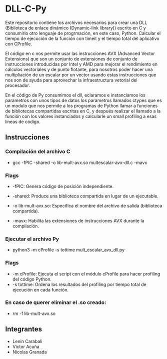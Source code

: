 # DLL-C-Py

Este repositorio contiene los archivos necesarios para crear una DLL (Biblioteca de enlace dinámico (Dynamic-link library)) escrito en C y consumirlo otro lenguaje de progrmación, en este caso, Python. Calcular el tiempo de ejecución de la función con timeit y el tiempo total del aplicativo con CProfile. 

El código en c nos permite usar las instrucciones AVX (Advanced Vector Extensions) que son un conjunto de extensiones de conjunto de instrucciones introducidas por Intel y AMD para mejorar el rendimiento en cálculos vectoriales y de punto flotante, para nosotros poder hacer una multipliación de un escalar por un vector usando estas instrucciones que nos son de ayuda para aprovechar la infraestructura vetorial del procesador.

En el código de Py consumimos el dll, eclaramos e instanciamos los parametros con unos tipos de datos los parametros llamados ctypes que es un modulo que nos permite a los programas de Python llamar a funciones de bibliotecas compartidas escritas en C, y después realizar el llamado a la función con los valores instanciados y calcularle un small profiling a esas lineas de código.

## Instrucciones

### Compilación del archivo C

- gcc -fPIC -shared -o lib-mult-avx.so multescalar-avx-dll.c -mavx

### Flags ###

- -fPIC: Genera código de posición independiente.

- -shared: Produce una biblioteca compartida en lugar de un ejecutable.

- -o lib-mult-avx.so: Especifica el nombre del archivo de salida (biblioteca compartida).

- -mavx: Habilita las extensiones de instrucciones AVX durante la compilación.

### Ejecutar el archivo Py 

- python3 -m cProfile -s tottime mult_escalar_avx_dll.py

### Flags ###

- -m cProfile: Ejecuta el script con el módulo cProfile para hacer profiling del código Python.
- -s tottime: Ordena los resultados del profiling por tiempo total de ejecución en cada función.

### En caso de querer eliminar el .so creado: ###
- rm -f lib-mult-avx.so


## Integrantes 
- Lenin Carabali
- Victor Acuña
- Nicolas Granada
